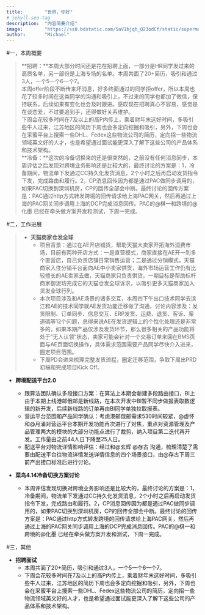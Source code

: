 ```yaml
---
title:        "世界，你好"
# jekyll-seo-tag
description:  "内容简要介绍"
image:        "https://ss0.bdstatic.com/5aV1bjqh_Q23odCf/static/superman/img/logo/bd_logo1_31bdc765.png"
author:       "Michael"
---
```


#一，本周概要
>**招聘：**本周大部分时间还是花在招聘上面，一部分是HR同学发过来的高质名单，另一部份是上海专场的名单。本周共面了20+简历，吸引和通过3人，一个5一个6一个7。    
本周offer阶段不断传来坏消息，好多终面通过的同学拒offer，所以本周也花了较多时间在这类同学的沟通和吸引上，不过来的同学也都加了微信，保持联系，后续如果有变化也会及时跟进。感叹现在招聘真心不容易，感觉是在谈恋爱，不过要追到手，还得做好关系维护。   
下周会花较多时间在7及以上的高P内传上，乘着财年末这好时间，多吸引些牛人过来，江苏地区的简历下周也会多定向挖掘和吸引，另外，下周也会在采蜜平台上搜索一些DHL、Fedex这些物流公司的简历，定向招一些物流领域英文好的人才，也是希望通过面试能更深入了解下这些公司的产品体系和技术架构。  
**冷备：**这次的冷备切换来的还是很突然的，之前没有任何消息同步，本周评估之后发现对跨境业务影响还是比较大的，最终讨论的方案是：1，冷备期间，物流单下发通过CC持久化发货消息，2个小时之后再启动发货指令下发，完成路由和履行。2，CP消息回传因为都是通过PAC做同步调用的，如果PAC切换到深圳机房，CP的回传全部会中断。最终讨论的回传方案是：PAC通过http方式转发跨境的回传请求给上海PAC网关，然后再通过上海的PAC网关同步调用上海的DCP完成消息回传。PAC的@棋一和跨境的@化墨 已经在牵头做方案开发和测试，下周一完成。

#二，工作进展
>* **天猫商家仓发全球**
>	* 项目背景：通过在AE开店铺货，帮助天猫大卖家开拓海外消费市场，目前有两种开店方式：一是直营模式，商家直接在AE开一到多个直营店，自己负责店铺日常销售运营；二是通过分销模式，天猫商家入住分销平台面向AE中小卖家供货，海外市场运营工作仍有比较擅长的AE卖家去做，天猫商家只负责供货。一期目标是帮助标杆商家御泥坊完成它的天猫仓发全球诉求，以吸引更多天猫商家加入货发全球行列。
>	* 本次项目涉及和AE场景的诸多交互，本周四下午出口技术同学去滨江和AE的技术同学就AE发货功能迁移做了沟通，讨论内容涉及：发货限制、订单同步、信息交互、ERP发货、运费、退货、客诉、渠道碼等12个问题，总得来说AE在发货逻辑上的个性化处理还是非常多的，如果本期产品仅涉及发货环节，那么很多相关的产品功能将处于“无人认领”状态，卖家可能会针对一个交易订单来回在BMS页面与AE页面切换操作，具体需求范围需要产品同学尽快介入进来，圈定项目范围。
>	* 下周PD会进来梳理完整发货流程，圈定迁移范围，争取下周出PRD初稿和完成项目Kick Off。  
* **跨境配送平台2.0**
   * 跟算法团队确认多段接口方案：在算法上本期会新建多段路由接口，BI上由于本期上线港邮俄邮是新线路，在本次开发中BI暂不同步做报表取数逻辑的新开发，后续新线路的订单再由BI同学单独拉取报表。
    * 营运平台范围和产品同学确认：考虑港邮俄邮需求530时间较紧，@虚怀和@月涌对营运平台本期开发功能再次进行了对焦，重点对资源管理及产品管理两大的模块的大部分功能点进行了裁剪，纳入项目第二迭代再开发。工作量由之前44人日下降至25人日。
    * 配送平台对物流详情影响评估：经过和@玄辉 @存古 沟通，梳理清楚了需要由配送平台往物流详情发送详情信息的四个场景接口，由@存古下周三前产出接口标准后进行讨论。

* **菜鸟4.14冷备切换方案讨论**
    * 本周评估发现切换对跨境业务影响还是比较大的，最终讨论的方案是：1，冷备期间，物流单下发通过CC持久化发货消息，2个小时之后再启动发货指令下发，完成路由和履行。2，CP消息回传因为都是通过PAC做同步调用的，如果PAC切换到深圳机房，CP的回传全部会中断。最终讨论的回传方案是：PAC通过http方式转发跨境的回传请求给上海PAC网关，然后再通过上海的PAC网关同步调用上海的DCP完成消息回传。PAC的@棋一和跨境的@化墨 已经在牵头做方案开发和测试，下周一完成。
	
#三，其他
* **招聘面试**
     * 本周共面了20+简历，吸引和通过3人，一个5一个6一个7。
     * 下周会花较多时间在7及以上的高P内传上，乘着财年末这好时间，多吸引些牛人过来，江苏地区的简历下周也会多定向挖掘和吸引，另外，下周也会在采蜜平台上搜索一些DHL、Fedex这些物流公司的简历，定向招一些物流领域英文好的人才，也是希望通过面试能更深入了解下这些公司的产品体系和技术架构。


